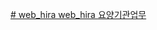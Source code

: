 [# web_hira
web_hira
](https://aq.hira.or.kr/hira_aq/index.jsp)
[요양기관업무](https://biz.hira.or.kr/index.do)
